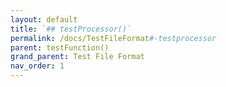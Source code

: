 ```yaml
---
layout: default
title: `## testProcessor()`
permalink: /docs/TestFileFormat#-testprocessor
parent: testFunction()
grand_parent: Test File Format
nav_order: 1
---
```

